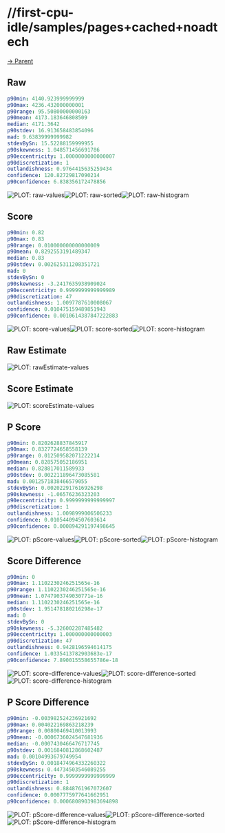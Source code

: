 
# //first-cpu-idle/samples/pages+cached+noadtech

[→ Parent](../..)


## Raw


```yaml
p90min: 4140.923999999999
p90max: 4236.432000000001
p90range: 95.50800000000163
p90mean: 4173.183646808509
median: 4171.3642
p90stdev: 16.913658483854096
mad: 9.63839999999982
stdevBySn: 15.52288159999955
p90skewness: 1.048571456691786
p90eccentricity: 1.0000000000000007
p90discretization: 1
outlandishness: 0.9764415635259434
confidence: 120.82729817090214
p90confidence: 6.838356172478856

```

![PLOT: raw-values](./raw/values.svg)![PLOT: raw-sorted](./raw/sorted.svg)![PLOT: raw-histogram](./raw/histogram.svg)
## Score


```yaml
p90min: 0.82
p90max: 0.83
p90range: 0.010000000000000009
p90mean: 0.8292553191489347
median: 0.83
p90stdev: 0.002625311208351721
mad: 0
stdevBySn: 0
p90skewness: -3.2417635938909024
p90eccentricity: 0.9999999999999989
p90discretization: 47
outlandishness: 1.0097787610008067
confidence: 0.010475159489851943
p90confidence: 0.0010614387847222883

```

![PLOT: score-values](./score/values.svg)![PLOT: score-sorted](./score/sorted.svg)![PLOT: score-histogram](./score/histogram.svg)
## Raw Estimate

![PLOT: rawEstimate-values](./rawEstimate/values.svg)
## Score Estimate

![PLOT: scoreEstimate-values](./scoreEstimate/values.svg)
## P Score


```yaml
p90min: 0.8202628837845917
p90max: 0.8327724658558139
p90range: 0.012509582071222214
p90mean: 0.828575052186951
median: 0.828817011589933
p90stdev: 0.002211896473085581
mad: 0.0012571838466579055
stdevBySn: 0.002022917616926298
p90skewness: -1.06576236323203
p90eccentricity: 0.9999999999999997
p90discretization: 1
outlandishness: 1.0098999006506233
confidence: 0.010544094507603614
p90confidence: 0.000894291197498645

```

![PLOT: pScore-values](./pScore/values.svg)![PLOT: pScore-sorted](./pScore/sorted.svg)![PLOT: pScore-histogram](./pScore/histogram.svg)
## Score Difference


```yaml
p90min: 0
p90max: 1.1102230246251565e-16
p90range: 1.1102230246251565e-16
p90mean: 1.0747903749030771e-16
median: 1.1102230246251565e-16
p90stdev: 1.951478180216298e-17
mad: 0
stdevBySn: 0
p90skewness: -5.326002287485482
p90eccentricity: 1.000000000000003
p90discretization: 47
outlandishness: 0.9428196594614175
confidence: 1.0335413782903683e-17
p90confidence: 7.890015558655786e-18

```

![PLOT: score-difference-values](./score-difference/values.svg)![PLOT: score-difference-sorted](./score-difference/sorted.svg)![PLOT: score-difference-histogram](./score-difference/histogram.svg)
## P Score Difference


```yaml
p90min: -0.003982524236921692
p90max: 0.004022169863218239
p90range: 0.00800469410013993
p90mean: -0.0006736024547681936
median: -0.0007430466476717745
p90stdev: 0.0016840812868602487
mad: 0.00104993679749954
stdevBySn: 0.0018474964332260322
p90skewness: 0.44734503546089255
p90eccentricity: 0.9999999999999999
p90discretization: 1
outlandishness: 0.8848761967072607
confidence: 0.0007775977641662951
p90confidence: 0.0006808903983694898

```

![PLOT: pScore-difference-values](./pScore-difference/values.svg)![PLOT: pScore-difference-sorted](./pScore-difference/sorted.svg)![PLOT: pScore-difference-histogram](./pScore-difference/histogram.svg)